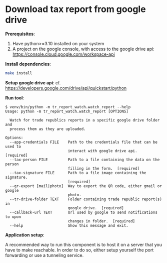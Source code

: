 # Download tax report from google drive

**Prerequisites**:
1. Have python>=3.10 installed on your system
2. A project on the google console, with access to the google drive api: https://console.cloud.google.com/workspace-api

**Install dependencies**:  
```bash
make install
```

**Setup google drive api**:
cf. https://developers.google.com/drive/api/quickstart/python


**Run tool**:
```console
$ venv/bin/python -m tr_report_watch.watch_report --help
Usage: python -m tr_report_watch.watch_report [OPTIONS]

  Watch for trade republics reports in a specific google drive folder and
  process them as they are uploaded.

Options:
  --app-credentials FILE    Path to the credentials file that can be used to
                            interact with google drive api.  [required]
  --tax-person FILE         Path to a file containing the data on the person
                            filling in the form.  [required]
  --tax-signature FILE      Path to a file image containing the signature.
                            [required]
  --qr-export [mail|photo]  Way to export the QR code, either gmail or google
                            photo.
  --tr-drive-folder TEXT    Folder containing trade republic report(s) in
                            google drive.  [required]
  --callback-url TEXT       Url used by google to send notifications to upon
                            changes in folder.  [required]
  --help                    Show this message and exit.
```

**Application setup**:

A recommended way to run this component is to host it on a server that you have to make reachable.
In order to do so, either setup yourself the port forwarding or use a tunneling service. 
